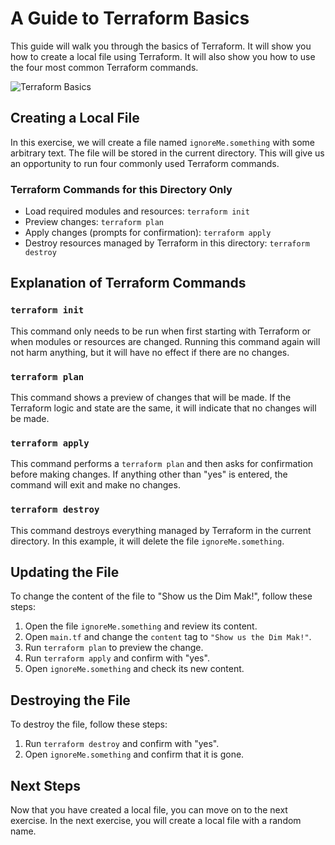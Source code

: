# A Guide to Terraform Basics

This guide will walk you through the basics of Terraform. It will show you how to create a local file using Terraform. It will also show you how to use the four most common Terraform commands.

![Terraform Basics](https://user-images.githubusercontent.com/19922556/217530934-0d34a7dc-544f-4abb-8891-de7149801bcb.png)

## Creating a Local File

In this exercise, we will create a file named `ignoreMe.something` with some arbitrary text. The file will be stored in the current directory. This will give us an opportunity to run four commonly used Terraform commands.

### Terraform Commands for this Directory Only

* Load required modules and resources: `terraform init`
* Preview changes: `terraform plan`
* Apply changes (prompts for confirmation): `terraform apply`
* Destroy resources managed by Terraform in this directory: `terraform destroy`

## Explanation of Terraform Commands

### `terraform init`

This command only needs to be run when first starting with Terraform or when modules or resources are changed. Running this command again will not harm anything, but it will have no effect if there are no changes.

### `terraform plan`

This command shows a preview of changes that will be made. If the Terraform logic and state are the same, it will indicate that no changes will be made.

### `terraform apply`

This command performs a `terraform plan` and then asks for confirmation before making changes. If anything other than "yes" is entered, the command will exit and make no changes.

### `terraform destroy`

This command destroys everything managed by Terraform in the current directory. In this example, it will delete the file `ignoreMe.something`.

## Updating the File

To change the content of the file to "Show us the Dim Mak!", follow these steps:

1. Open the file `ignoreMe.something` and review its content.
2. Open `main.tf` and change the `content` tag to `"Show us the Dim Mak!"`.
3. Run `terraform plan` to preview the change.
4. Run `terraform apply` and confirm with "yes".
5. Open `ignoreMe.something` and check its new content.

## Destroying the File

To destroy the file, follow these steps:

1. Run `terraform destroy` and confirm with "yes".
2. Open `ignoreMe.something` and confirm that it is gone.

## Next Steps

Now that you have created a local file, you can move on to the next exercise. In the next exercise, you will create a local file with a random name.

[//]: # (End of file drills/0-create_local_file/README.md)
